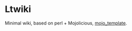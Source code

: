 Ltwiki
====

Minimal wiki, based on perl + Mojolicious, [mojo_template](https://github.com/mugifly/mojo_template).
